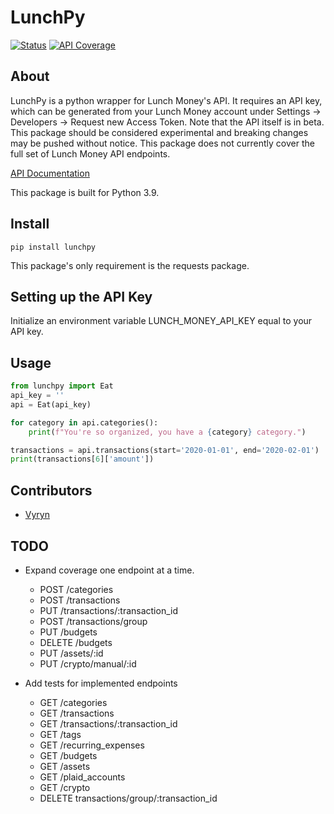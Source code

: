 LunchPy
===========
[![Status](https://img.shields.io/badge/status-alpha-red)](https://img.shields.io/badge/status-alpha-red)
[![API Coverage](https://img.shields.io/badge/endpoints_covered-10/18-yellow)](https://img.shields.io/badge/endpoints_covered-10/18-yellow)

## About

LunchPy is a python wrapper for Lunch Money's API. It requires an API key, which can be generated from your 
Lunch Money account under Settings -> Developers -> Request new Access Token. Note that the API itself
is in beta. This package should be considered experimental and breaking changes may be pushed without notice. This 
package does not currently cover the full set of Lunch Money API endpoints.

[API Documentation](https://lunchmoney.dev/#getting-started)

This package is built for Python 3.9.

## Install

	pip install lunchpy

This package's only requirement is the requests package.

## Setting up the API Key

Initialize an environment variable LUNCH_MONEY_API_KEY equal to your API key.

## Usage
```python
from lunchpy import Eat
api_key = ''
api = Eat(api_key)

for category in api.categories():
    print(f"You're so organized, you have a {category} category.")

transactions = api.transactions(start='2020-01-01', end='2020-02-01')
print(transactions[6]['amount'])
```

## Contributors

* [Vyryn](https://github.com/vyryn)

## TODO
- Expand coverage one endpoint at a time.
    - POST /categories
    - POST /transactions
    - PUT /transactions/:transaction_id
    - POST /transactions/group
    - PUT /budgets
    - DELETE /budgets
    - PUT /assets/:id
    - PUT /crypto/manual/:id

- Add tests for implemented endpoints
    - GET /categories
    - GET /transactions
    - GET /transactions/:transaction_id
    - GET /tags
    - GET /recurring_expenses
    - GET /budgets
    - GET /assets
    - GET /plaid_accounts
    - GET /crypto
    - DELETE transactions/group/:transaction_id
